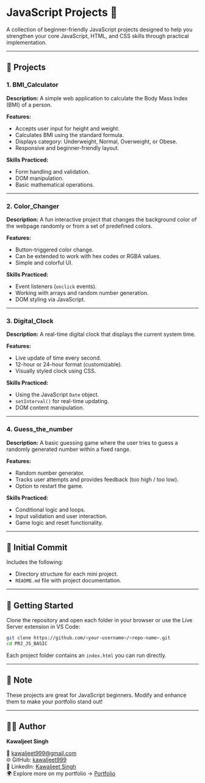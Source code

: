 # JavaScript Projects 🚀

A collection of beginner-friendly JavaScript projects designed to help you strengthen your core JavaScript, HTML, and CSS skills through practical implementation.

---

## 📁 Projects

### 1. BMI_Calculator
**Description:** A simple web application to calculate the Body Mass Index (BMI) of a person.

**Features:**
- Accepts user input for height and weight.
- Calculates BMI using the standard formula.
- Displays category: Underweight, Normal, Overweight, or Obese.
- Responsive and beginner-friendly layout.

**Skills Practiced:**
- Form handling and validation.
- DOM manipulation.
- Basic mathematical operations.

---

### 2. Color_Changer
**Description:** A fun interactive project that changes the background color of the webpage randomly or from a set of predefined colors.

**Features:**
- Button-triggered color change.
- Can be extended to work with hex codes or RGBA values.
- Simple and colorful UI.

**Skills Practiced:**
- Event listeners (`onclick` events).
- Working with arrays and random number generation.
- DOM styling via JavaScript.

---

### 3. Digital_Clock
**Description:** A real-time digital clock that displays the current system time.

**Features:**
- Live update of time every second.
- 12-hour or 24-hour format (customizable).
- Visually styled clock using CSS.

**Skills Practiced:**
- Using the JavaScript `Date` object.
- `setInterval()` for real-time updating.
- DOM content manipulation.

---

### 4. Guess_the_number
**Description:** A basic guessing game where the user tries to guess a randomly generated number within a fixed range.

**Features:**
- Random number generator.
- Tracks user attempts and provides feedback (too high / too low).
- Option to restart the game.

**Skills Practiced:**
- Conditional logic and loops.
- Input validation and user interaction.
- Game logic and reset functionality.

---

## 📝 Initial Commit
Includes the following:
- Directory structure for each mini project.
- `README.md` file with project documentation.

---

## 🚀 Getting Started

Clone the repository and open each folder in your browser or use the Live Server extension in VS Code:

```bash
git clone https://github.com/<your-username>/<repo-name>.git
cd PRJ_JS_BASIC
```

Each project folder contains an `index.html` you can run directly.

---

## 📌 Note
These projects are great for JavaScript beginners. Modify and enhance them to make your portfolio stand out!

---

## 👨‍💻 Author

**Kawaljeet Singh**  

📧 [kawaljeet999@gmail.com](mailto:kawaljeet999@gmail.com)  
🌐 GitHub: [kawaljeet999](https://github.com/kawaljeet999)  
🔗 LinkedIn: [Kawaljeet Singh](https://www.linkedin.com/in/kawalgeetsingh/)  
🌍 Explore more on my portfolio → [Portfolio](https://kawaljeet9.vercel.app/)


